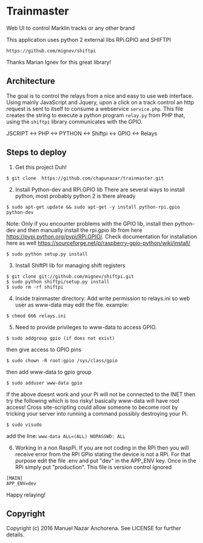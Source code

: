 Trainmaster
===========
Web UI to control Marklin tracks or any other brand

This application uses python 2 external libs RPi.GPIO and SHIFTPI

`https://github.com/mignev/shiftpi`

Thanks Marian Ignev for this great library!

## Architecture
The goal is to control the relays from a nice and easy to use web interface. Using mainly JavaScript and Jquery, upon a click on a track control an http request is sent to itself to consume a webservice `service.php`. This file creates the string to execute a python program `relay.py` from PHP that, using the `shiftpi` library communicates with the GPIO.

JSCRIPT <-> PHP <-> PYTHON <-> Shiftpi <-> GPIO <-> Relays

## Steps to deploy

1) Get this project Duh!
```
$ git clone  https://github.com/chapunazar/trainmaster.git
```


2) Install Python-dev and RPi.GPIO lib
There are several ways to install python, most probably python 2 is there already
```
$ sudo apt-get update && sudo apt-get -y install python-rpi.gpio python-dev
```
Note: Only if you encounter problems with the GPIO lib, install then python-dev and then manually install the rpi.gpio lib from here
https://pypi.python.org/pypi/RPi.GPIO/. Check documentation for installation here as well https://sourceforge.net/p/raspberry-gpio-python/wiki/install/
```
$ sudo python setup.py install
```

3) Install ShiftPI lib for managing shift registers
```
$ git clone git://github.com/mignev/shiftpi.git
$ sudo python shiftpi/setup.py install
$ sudo rm -rf shiftpi
```

4) Inside trainmaster directory: Add write permission to relays.ini so web user as www-data may edit the file. example:
```
$ chmod 666 relays.ini
```
5) Need to provide privileges to www-data to access GPIO.
```
$ sudo addgroup gpio (if does not exist)
``` 
then give access to GPIO pins
```
$ sudo chown -R root:gpio /sys/class/gpio
``` 
then add www-data to gpio group
```
$ sudo adduser www-data gpio
```

If the above doesnt work and your Pi will not be connected to the INET then try the following which is too risky! basically www-data will have root access! Cross site-scripting could allow someone to become root by tricking your server into running a command possibly destroying your Pi.
```
$ sudo visudo
```
add the line:
`www-data ALL=(ALL) NOPASSWD: ALL`

6) Working in a non RaspPi.
If you are not coding in the RPi then you will receive error from the RPi GPio stating the device is not a RPi. For that purpose edit the file .env and put "dev" in the APP_ENV key. Once in the RPi simply put "production". This file is version control ignored 
```
[MAIN]
APP_ENV=dev
```


Happy relaying!

## Copyright
Copyright (c) 2016 Manuel Nazar Anchorena. See LICENSE for further details.
